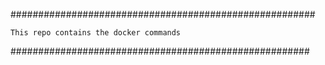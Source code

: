 #######################################################

	This repo contains the docker commands

######################################################


